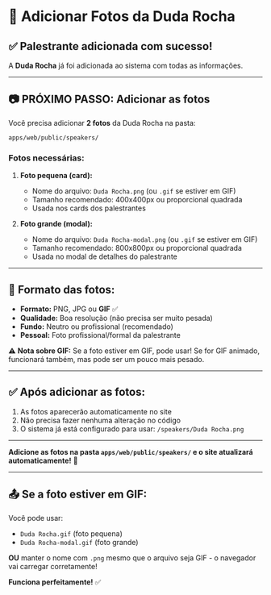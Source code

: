 # 📸 Adicionar Fotos da Duda Rocha

## ✅ Palestrante adicionada com sucesso!

A **Duda Rocha** já foi adicionada ao sistema com todas as informações.

---

## 📷 PRÓXIMO PASSO: Adicionar as fotos

Você precisa adicionar **2 fotos** da Duda Rocha na pasta:

`apps/web/public/speakers/`

### Fotos necessárias:

1. **Foto pequena (card):**
   - Nome do arquivo: `Duda Rocha.png` (ou `.gif` se estiver em GIF)
   - Tamanho recomendado: 400x400px ou proporcional quadrada
   - Usada nos cards dos palestrantes

2. **Foto grande (modal):**
   - Nome do arquivo: `Duda Rocha-modal.png` (ou `.gif` se estiver em GIF)
   - Tamanho recomendado: 800x800px ou proporcional quadrada
   - Usada no modal de detalhes do palestrante

---

## 📝 Formato das fotos:

- **Formato:** PNG, JPG ou **GIF** ✅
- **Qualidade:** Boa resolução (não precisa ser muito pesada)
- **Fundo:** Neutro ou profissional (recomendado)
- **Pessoal:** Foto profissional/formal da palestrante

⚠️ **Nota sobre GIF:** Se a foto estiver em GIF, pode usar! Se for GIF animado, funcionará também, mas pode ser um pouco mais pesado.

---

## ✅ Após adicionar as fotos:

1. As fotos aparecerão automaticamente no site
2. Não precisa fazer nenhuma alteração no código
3. O sistema já está configurado para usar: `/speakers/Duda Rocha.png`

---

**Adicione as fotos na pasta `apps/web/public/speakers/` e o site atualizará automaticamente!** 🎉

---

## 📤 Se a foto estiver em GIF:

Você pode usar:

- `Duda Rocha.gif` (foto pequena)
- `Duda Rocha-modal.gif` (foto grande)

**OU** manter o nome com `.png` mesmo que o arquivo seja GIF - o navegador vai carregar corretamente!

**Funciona perfeitamente!** ✅
